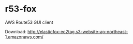 r53-fox
=======

AWS Route53 GUI client

Download: http://elasticfox-ec2tag.s3-website-ap-northeast-1.amazonaws.com/
